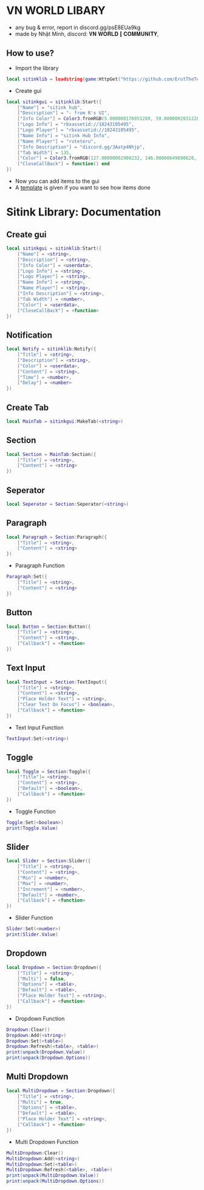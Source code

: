 # VN WORLD LIBARY
- any bug & error, report in discord.gg/psE8EUa9kg
- made by Nhật Minh, discord: 𝐕𝐍 𝐖𝐎𝐑𝐋𝐃┃𝐂𝐎𝐌𝐌𝐔𝐍𝐈𝐓𝐘,
## How to use?
- Import the library
```lua
local sitinklib = loadstring(game:HttpGet("https://github.com/ErutTheTeru/uilibrary/blob/main/Sitink%20Lib/Source.lua?raw=true"))()
```
- Create gui
```lua
local sitinkgui = sitinklib:Start({
    ["Name"] = "sitink hub",
    ["Description"] = "- from R's UI",
    ["Info Color"] = Color3.fromRGB(5.000000176951289, 59.00000028312206, 113.00000086426735),
    ["Logo Info"] = "rbxassetid://18243105495",
    ["Logo Player"] = "rbxassetid://18243105495",
    ["Name Info"] = "sitink Hub Info",
    ["Name Player"] = "ruteteru",
    ["Info Description"] = "discord.gg/3Aatp4Nhjp",
    ["Tab Width"] = 135,
    ["Color"] = Color3.fromRGB(127.00000002980232, 146.00000649690628, 242.00000077486038),
    ["CloseCallBack"] = function() end
})
```
- Now you can add items to the gui
- A [template](Example.lua) is given if you want to see how items done
# Sitink Library: Documentation
## Create gui
```lua
local sitinkgui = sitinklib:Start({
    ["Name"] = <string>,
    ["Description"] = <string>,
    ["Info Color"] = <userdata>,
    ["Logo Info"] = <string>,
    ["Logo Player"] = <string>,
    ["Name Info"] = <string>,
    ["Name Player"] = <string>,
    ["Info Description"] = <string>,
    ["Tab Width"] = <number>,
    ["Color"] = <userdata>,
    ["CloseCallBack"] = <function>
})
```
## Notification
```lua
local Notify = sitinklib:Notify({
	["Title"] = <string>,
	["Description"] = <string>,
	["Color"] = <userdata>,
	["Content"] = <string>,
	["Time"] = <number>,
	["Delay"] = <number>
})
```
## Create Tab
```lua
local MainTab = sitinkgui:MakeTab(<string>)
```
## Section
```lua
local Section = MainTab:Section({
    ["Title"] = <string>,
    ["Content"] = <string>
})
```
## Seperator
```lua
local Seperator = Section:Seperator(<string>)
```
## Paragraph
```lua
local Paragraph = Section:Paragraph({
    ["Title"] = <string>,
    ["Content"] = <string>
})
```
- Paragraph Function
```lua
Paragraph:Set({
    ["Title"] = <string>,
    ["Content"] = <string>
})
```
## Button
```lua
local Button = Section:Button({
    ["Title"] = <string>,
    ["Content"] = <string>,
    ["Callback"] = <function>
})
```
## Text Input
```lua
local TextInput = Section:TextInput({
    ["Title"] = <string>,
    ["Content"] = <string>,
    ["Place Holder Text"] = <string>,
    ["Clear Text On Focus"] = <boolean>,
    ["Callback"] = <function>
})
```
- Text Input Function
```lua
TextInput:Set(<string>)
```
## Toggle
```lua
local Toggle = Section:Toggle({
	["Title"]= <string>,
	["Content"] = <string>,
	["Default"] = <boolean>,
	["Callback"] = <function>
})
```
- Toggle Function
```lua
Toggle:Set(<boolean>)
print(Toggle.Value)
```
## Slider
```lua
local Slider = Section:Slider({
    ["Title"] = <string>,
    ["Content"] = <string>,
    ["Min"] = <number>,
    ["Max"] = <number>,
    ["Increment"] = <number>,
    ["Default"] = <number>,
    ["Callback"] = <function>
})
```
- Slider Function
```lua
Slider:Set(<number>)
print(Slider.Value)
```
## Dropdown
```lua
local Dropdown = Section:Dropdown({
    ["Title"] = <string>,
    ["Multi"] = false,
    ["Options"] = <table>,
    ["Default"] = <table>,
    ["Place Holder Text"] = <string>,
    ["Callback"] = <function>
})
```
- Dropdown Function
```lua
Dropdown:Clear()
Dropdown:Add(<string>)
Dropdown:Set(<table>)
Dropdown:Refresh(<table>, <table>)
print(unpack(Dropdown.Value))
print(unpack(Dropdown.Options))
```
## Multi Dropdown
```lua
local MultiDropdown = Section:Dropdown({
    ["Title"] = <string>,
    ["Multi"] = true,
    ["Options"] = <table>,
    ["Default"] = <table>,
    ["Place Holder Text"] = <string>,
    ["Callback"] = <function>
})
```
- Multi Dropdown Function
```lua
MultiDropdown:Clear()
MultiDropdown:Add(<string>)
MultiDropdown:Set(<table>)
MultiDropdown:Refresh(<table>, <table>)
print(unpack(MultiDropdown.Value))
print(unpack(MultiDropdown.Options))
```
